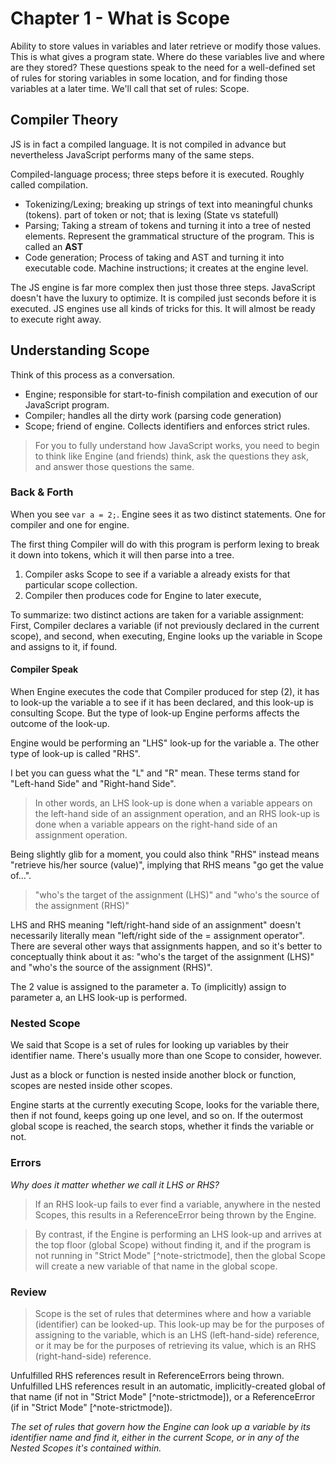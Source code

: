 # Chapter 1 - What is Scope

Ability to store values in variables and later retrieve or modify those values. This is what gives a program state. Where do these variables live and where are they stored? These questions speak to the need for a well-defined set of rules for storing variables in some location, and for finding those variables at a later time. We'll call that set of rules: Scope.

## Compiler Theory
JS is in fact a compiled language. It is not compiled in advance but nevertheless JavaScript performs many of the same steps.

Compiled-language process; three steps before it is executed. Roughly called compilation.
* Tokenizing/Lexing; breaking up strings of text into meaningful chunks (tokens). part of token or not; that is lexing (State vs statefull)
* Parsing; Taking a stream of tokens and turning it into a tree of nested elements. Represent the grammatical structure of the program. This is called an **AST**
* Code generation; Process of taking and AST and turning it into executable code. Machine instructions; it creates at the engine level.

The JS engine is far more complex then just those three steps. JavaScript doesn't have the luxury to optimize. It is compiled just seconds before it is executed. JS engines use all kinds of tricks for this. It will almost be ready to execute right away.

## Understanding Scope
Think of this process as a conversation.
* Engine; responsible for start-to-finish compilation and execution of our JavaScript program.
* Compiler; handles all the dirty work (parsing code generation)
* Scope; friend of engine. Collects identifiers and enforces strict rules.

> For you to fully understand how JavaScript works, you need to begin to think like Engine (and friends) think, ask the questions they ask, and answer those questions the same.

### Back & Forth
When you see `var a = 2;`. Engine sees it as two distinct statements. One for compiler and one for engine.

The first thing Compiler will do with this program is perform lexing to break it down into tokens, which it will then parse into a tree.

1. Compiler asks Scope to see if a variable a already exists for that particular scope collection.
1. Compiler then produces code for Engine to later execute,

To summarize: two distinct actions are taken for a variable assignment: First, Compiler declares a variable (if not previously declared in the current scope), and second, when executing, Engine looks up the variable in Scope and assigns to it, if found.

#### Compiler Speak
When Engine executes the code that Compiler produced for step (2), it has to look-up the variable a to see if it has been declared, and this look-up is consulting Scope. But the type of look-up Engine performs affects the outcome of the look-up.

Engine would be performing an "LHS" look-up for the variable a. The other type of look-up is called "RHS".

I bet you can guess what the "L" and "R" mean. These terms stand for "Left-hand Side" and "Right-hand Side".

> In other words, an LHS look-up is done when a variable appears on the left-hand side of an assignment operation, and an RHS look-up is done when a variable appears on the right-hand side of an assignment operation.

Being slightly glib for a moment, you could also think "RHS" instead means "retrieve his/her source (value)", implying that RHS means "go get the value of...".

> "who's the target of the assignment (LHS)" and "who's the source of the assignment (RHS)"

LHS and RHS meaning "left/right-hand side of an assignment" doesn't necessarily literally mean "left/right side of the = assignment operator". There are several other ways that assignments happen, and so it's better to conceptually think about it as: "who's the target of the assignment (LHS)" and "who's the source of the assignment (RHS)".

The 2 value is assigned to the parameter a. To (implicitly) assign to parameter a, an LHS look-up is performed.

### Nested Scope
We said that Scope is a set of rules for looking up variables by their identifier name. There's usually more than one Scope to consider, however.

Just as a block or function is nested inside another block or function, scopes are nested inside other scopes.

Engine starts at the currently executing Scope, looks for the variable there, then if not found, keeps going up one level, and so on. If the outermost global scope is reached, the search stops, whether it finds the variable or not.

### Errors
*Why does it matter whether we call it LHS or RHS?*

> If an RHS look-up fails to ever find a variable, anywhere in the nested Scopes, this results in a ReferenceError being thrown by the Engine.

> By contrast, if the Engine is performing an LHS look-up and arrives at the top floor (global Scope) without finding it, and if the program is not running in "Strict Mode" [^note-strictmode], then the global Scope will create a new variable of that name in the global scope.

### Review
> Scope is the set of rules that determines where and how a variable (identifier) can be looked-up. This look-up may be for the purposes of assigning to the variable, which is an LHS (left-hand-side) reference, or it may be for the purposes of retrieving its value, which is an RHS (right-hand-side) reference.

Unfulfilled RHS references result in ReferenceErrors being thrown. Unfulfilled LHS references result in an automatic, implicitly-created global of that name (if not in "Strict Mode" [^note-strictmode]), or a ReferenceError (if in "Strict Mode" [^note-strictmode]).

*The set of rules that govern how the Engine can look up a variable by its identifier name and find it, either in the current Scope, or in any of the Nested Scopes it's contained within.*